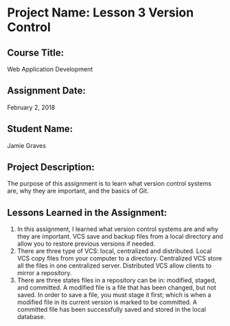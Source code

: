 # Project Name:  Lesson 3 Version Control


## Course Title:
Web Application Development

## Assignment Date:  
February 2, 2018

## Student Name:  
Jamie Graves

## Project Description:
The purpose of this assignment is to learn what version control systems are, why they are important, and the basics of Git. 

## Lessons Learned in the Assignment:
1. In this assignment, I learned what version control systems are and why they are important. VCS save and backup files from a local directory and allow you to restore previous versions if needed. 
2. There are three type of VCS: local, centralized and distributed. Local VCS copy files from your computer to a directory. Centralized VCS store all the files in one centralized server. Distributed VCS allow clients to mirror a repository.
3. There are three states files in a repository can be in: modified, staged, and committed. A modified file is a file that has been changed, but not saved. In order to save a file, you must stage it first; which is when a modified file in its current version is marked to be committed. A committed file has been successfully saved and stored in the local database.


